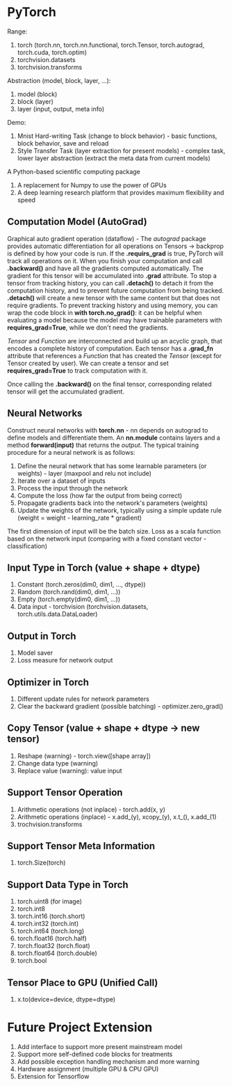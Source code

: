 # PyTorch

Range:
1. torch (torch.nn, torch.nn.functional, torch.Tensor, torch.autograd, torch.cuda, torch.optim)
2. torchvision.datasets
3. torchvision.transforms

Abstraction (model, block, layer, ...):
1. model (block)
2. block (layer)
3. layer (input, output, meta info)

Demo:
1. Mnist Hard-writing Task (change to block behavior) - basic functions, block behavior, save and reload
2. Style Transfer Task (layer extraction for present models) - complex task, lower layer abstraction (extract the meta data from current models)

A Python-based scientific computing package
1. A replacement for Numpy to use the power of GPUs
2. A deep learning research platform that provides maximum flexibility and speed

## Computation Model (AutoGrad)
Graphical auto gradient operation (dataflow) - The *autograd* package provides automatic differentiation for all operations on Tensors -> backprop is defined by how your code is run. If the **.requirs_grad** is true, PyTorch will track all operations on it. When you finish your computation and call **.backward()** and have all the gradients computed automatically. The gradient for this tensor will be accumulated into **.grad** attribute. To stop a tensor from tracking history, you can call **.detach()** to detach it from the computation history, and to prevent future computation from being tracked. **.detach()** will create a new tensor with the same content but that does not require gradients. To prevent tracking history and using memory, you can wrap the code block in **with torch.no_grad()**: it can be helpful when evaluating a model because the model may have trainable parameters with **requires_grad=True**, while we don't need the gradients.

*Tensor* and *Function* are interconnected and build up an acyclic graph, that encodes a complete history of computation. Each tensor has a **.grad_fn** attribute that references a *Function* that has created the *Tensor* (except for Tensor created by user). We can create a tensor and set **requires_grad=True** to track computation with it.

Once calling the **.backward()** on the final tensor, corresponding related tensor will get the accumulated gradient.

## Neural Networks
Construct neural networks with **torch.nn** - nn depends on autograd to define models and differentiate them. An **nn.module** contains layers and a method **forward(input)** that returns the *output*. The typical training procedure for a neural network is as follows:
1. Define the neural network that has some learnable parameters (or weights) - layer (maxpool and relu not include)
2. Iterate over a dataset of inputs
3. Process the input through the network
4. Compute the loss (how far the output from being correct)
5. Propagate gradients back into the network's parameters (weights)
6. Update the weights of the network, typically using a simple update rule (weight = weight - learning_rate * gradient)

The first dimension of input will be the batch size. Loss as a scala function based on the network input (comparing with a fixed constant vector - classification)

## Input Type in Torch (value + shape + dtype)
1. Constant (torch.zeros(dim0, dim1, ..., dtype))
2. Random (torch.rand(dim0, dim1, ...))
3. Empty (torch.empty(dim0, dim1, ...))
4. Data input - torchvision (torchvision.datasets, torch.utils.data.DataLoader)

## Output in Torch
1. Model saver
2. Loss measure for network output

## Optimizer in Torch
1. Different update rules for network parameters
2. Clear the backward gradient (possible batching) - optimizer.zero_grad()

## Copy Tensor (value + shape + dtype -> new tensor)
1. Reshape (warning) - torch.view([shape array])
2. Change data type (warning)
3. Replace value (warning): value input

## Support Tensor Operation
1. Arithmetic operations (not inplace) - torch.add(x, y)
2. Arithmetic operations (inplace) - x.add_(y), xcopy_(y), x.t_(), x.add_(1)
3. trochvision.transforms

## Support Tensor Meta Information
1. torch.Size(torch)

## Support Data Type in Torch
1. torch.uint8 (for image)
2. torch.int8
3. torch.int16 (torch.short)
4. torch.int32 (torch.int)
5. torch.int64 (torch.long)
6. torch.float16 (torch.half)
7. torch.float32 (torch.float)
8. torch.float64 (torch.double)
9. torch.bool

## Tensor Place to GPU (Unified Call)
1. x.to(device=device, dtype=dtype)

# Future Project Extension
1. Add interface to support more present mainstream model
2. Support more self-defined code blocks for treatments
3. Add possible exception handling mechanism and more warning
4. Hardware assignment (multiple GPU & CPU GPU)
5. Extension for Tensorflow